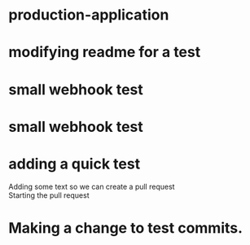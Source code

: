 # production-application
# modifying readme for a test
# small webhook test
# small webhook test
# adding a quick test 
Adding some text so we can create a pull request    
Starting the pull request
# Making a change to test commits.